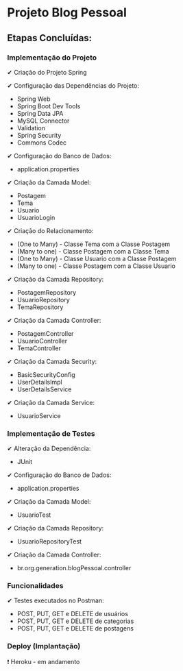 # Projeto Blog Pessoal 

## Etapas Concluídas:

### Implementação do Projeto

   ✔ Criação do Projeto Spring  
   
   ✔ Configuração das Dependências do Projeto:
  - Spring Web  
  - Spring Boot Dev Tools
  - Spring Data JPA
  - MySQL Connector
  - Validation
  - Spring Security
  - Commons Codec
  
  ✔ Configuração do Banco de Dados:
  - application.properties
 
  ✔ Criação da Camada Model:
  - Postagem
  - Tema
  - Usuario
  - UsuarioLogin
 
  ✔ Criação do Relacionamento:
  - (One to Many) - Classe Tema com a Classe Postagem
  - (Many to one) - Classe Postagem com a Classe Tema
  - (One to Many) - Classe Usuario com a Classe Postagem
  - (Many to one) - Classe Postagem com a Classe Usuario
  
  ✔ Criação da Camada Repository:
  - PostagemRepository
  - UsuarioRepository 
  - TemaRepository
  
  ✔ Criação da Camada Controller:
  - PostagemController
  - UsuarioController
  - TemaController
 
  ✔ Criação da Camada Security:
  - BasicSecurityConfig
  - UserDetailsImpl 
  - UserDetailsService 
  
  ✔ Criação da Camada Service:
  - UsuarioService 
 
 ### Implementação de Testes
  
   ✔ Alteração da Dependência:
  - JUnit

  ✔ Configuração do Banco de Dados:
  - application.properties
 
 ✔ Criação da Camada Model:
  - UsuarioTest
 
  ✔ Criação da Camada Repository:
  - UsuarioRepositoryTest
  
  ✔ Criação da Camada Controller:
  - br.org.generation.blogPessoal.controller

### Funcionalidades
  
  ✔ Testes executados no Postman:
  - POST, PUT, GET e DELETE de usuários
  - POST, PUT, GET e DELETE de categorias
  - POST, PUT, GET e DELETE de postagens

### Deploy (Implantação)
   ❗ Heroku - em andamento
   
